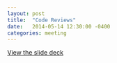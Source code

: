 ```yaml
---
layout: post
title:  "Code Reviews"
date:   2014-05-14 12:30:00 -0400
categories: meeting
---
```

[View the slide deck](https://speakerdeck.com/alex/code-review-in-open-source-software)